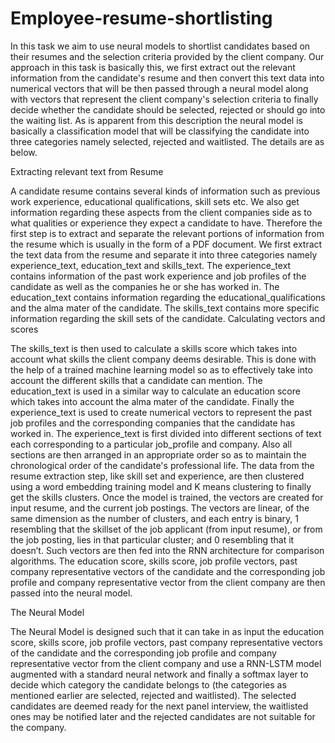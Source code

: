 # Employee-resume-shortlisting
In this task we aim to use neural models to shortlist candidates based on their resumes and the selection criteria provided by the client company. Our approach in this task is basically this, we first extract out the relevant information from the candidate's resume and then convert this text data into numerical vectors that will be then passed through a neural model along with vectors that represent the client company's selection criteria to finally decide whether the candidate should be selected, rejected or should go into the waiting list. As is apparent from this description the neural model is basically a classification model that will be classifying the candidate into three categories namely selected, rejected and waitlisted. The details are as below.

Extracting relevant text from Resume

A candidate resume contains several kinds of information such as previous work experience, educational qualifications, skill sets etc. We also get information regarding these aspects from the client companies side as to what qualities or experience they expect a candidate to have. Therefore the first step is to extract and separate the relevant portions of information from the resume which is usually in the form of a PDF document. We first extract the text data from the resume and separate it into three categories namely experience_text, education_text and skills_text. The experience_text contains information of the past work experience and job profiles of the candidate as well as the companies he or she has worked in. The education_text contains information regarding the educational_qualifications and the alma mater of the candidate. The skills_text contains more specific information regarding the skill sets of the candidate. 
Calculating vectors and scores

The skills_text is then used to calculate a skills score which takes into account what skills the client company deems desirable. This is done with the help of a trained machine learning model so as to effectively take into account the different skills that a candidate can mention. 
The education_text is used in a similar way to calculate an education score which takes into account the alma mater of the candidate. Finally the experience_text is used to create numerical vectors to represent the past job profiles and the corresponding companies that the candidate has worked in. The experience_text is first divided into different sections of text each corresponding to a particular job_profile and company. Also all sections are then arranged in an appropriate order so as to maintain the chronological order of the candidate's professional life. The data from the resume extraction step, like skill set and experience, are then clustered using a word embedding training model and K means clustering to finally get the skills clusters. Once the model is trained, the vectors are created for input resume, and the current job postings. The vectors are linear, of the same dimension as the number of clusters, and each entry is binary, 1 resembling that the skillset of the job applicant (from input resume), or from the job posting, lies in that particular cluster; and 0 resembling that it doesn’t. Such vectors are then fed into the RNN architecture for comparison algorithms. The education score, skills score, job profile vectors, past company representative vectors of the candidate and the corresponding job profile and company representative vector from the client company are then passed into the neural model. 

The Neural Model

The Neural Model is designed such that it can take in as input the education score, skills score, job profile vectors, past company representative vectors of the candidate and the corresponding job profile and company representative vector from the client company and use a RNN-LSTM model augmented with a standard neural network and finally a softmax layer to decide which category the candidate belongs to (the categories as mentioned earlier are selected, rejected and waitlisted).  The selected candidates are deemed ready for the next panel interview, the waitlisted ones may be notified later and the rejected candidates are not suitable for the company. 
